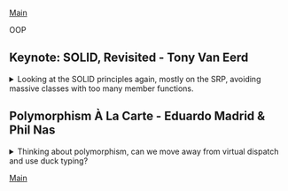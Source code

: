 <!--
ignore these words in spell check for this file
// cSpell:ignore ostringstream affordance O’Dwyer Stringize Eerd binarize iset Hyurum
 -->

[Main](README.md)

OOP

## Keynote: SOLID, Revisited - Tony Van Eerd

<details>
<summary>
Looking at the SOLID principles again, mostly on the SRP, avoiding massive classes with too many member functions.
</summary>

[SOLID, Revisited](https://youtu.be/glYq-dvgby4)

history of the "solid" acronym, started in the 2000's. divide between Object oriented programming and "Value oriented programming".

### Single Responsability

it's easy to tell that we got it wrong, but not as easy to know when we got it correctly. the mega class with member variables that are grouped, but still can't be separated because they still effect each other and use eachother, big classes make it easy to cross between 'sections' and break the separation. this is called **complecting** (from which the word 'complex' derives from)

> - "A component should have only one reason to change"
> - KYSS - keep your stuff separate.

holding data vs using data. having an entity class that keeps everything together, array of structs vs structs of arrays. it's probably better to pass data in the function call then to grab it inside the function somehow.

be suspicious of functions with no parameters and no return type. they are probably hiding a huge mess inside.

#### Classes

the example used is the image struct:

starting with this:

```cpp
struct Image
{
  unsigned char * pixels;
  Format format; // RGB, RGBA, etc..
  int width;
  int height;

  Image();
  Image(int width, int height, Format format);
  ~Image();
  Image(string filename);
  void save(string filename) const;
  //... copy operations, move operations

  void invert();
  void monchrome();
  void binarize(int threshold);
};
```

> "classes are made of velcro"

we add features onto classes, this isn't the best approach, we shouldn't have so many member function, it might be better to have free functions that manipulate, store/load (serialize).

> "Any image class with load/save is bad and should feel bad" \
> \-Tony Van Eerd

so, after extracting away the save/load methods and maniplators

```cpp
struct Image
{
  unsigned char * pixels;
  Format format; // RGB, RGBA, etc..
  int width;
  int height;

  Image();
  Image(int width, int height, Format format);
  ~Image();
  //... copy operations, move operations
};
  Image loadImage(string filename);
  void saveImage(Image const & img,string filename);
  //...

  void invertImage(Image & img,);
  void monchromeImage(Image & img,);
  void binarizeImage(Image & img,int threshold);
```

a class should hold what it needs, it should hold it's invariants, invariants are the responsabilities of the class. the class should only take care of those, it should not provide 'specific' behavior for some cause.

after the changes, the Image struct has three responsibilities

- pixels allocating/deallocating.
- pixels match the width and the height.
- pixels match the format.

the next step is to remove the resposability of deallocating data by using a smart pointer. this also takes care of the copy operations, move operations which we no longer need to specify. a class should strive to have the 'rule of zero'.

```cpp
struct Image
{
  std::unique_ptr<unsigned char> pixels;
  Format format; // RGB, RGBA, etc..
  int width;
  int height;

  Image();
  Image(int width, int height, Format format);
};
```

the next step is to redefine our responsibilities into "correctly allocate Pixels and Maintain that invariant".

we still have the large number of mutating functions that we use to manipulate the image, so we can't make everything private, so we must provide the minimal functionalities for that.

> "min functions to write the rest"

```cpp
class Image
{
  std::unique_ptr<unsigned char> pixels;
  Format format; // RGB, RGBA, etc..
  int width;
  int height;
  public:
  Image();
  Image(int width, int height, Format format);
  Pixel getPixel(int x, int y); //but what about the format?
  void setPixel(int x, int y, Pixel p);
};
```

this won't work because of the format, we can use a proxy class for pixel that know how to convert to each format, which will be very slow (same operation for every pixel). We can get around that with some templating.

```cpp
class Image
{
  std::unique_ptr<unsigned char> pixels;
  Format format; // RGB, RGBA, etc..
  int width;
  int height;
  public:
  Image();
  Image(int width, int height, Format format);
  Format getFormat() const;
  template<Format> Pixel<Format> * begin();
  template<Format> Pixel<Format> * end();
};
```

[How Non-Member Functions Improve Encapsulation, Scott Meyers (2000)](https://www.aristeia.com/Papers/CUJ_Feb_2000.pdf).

small set of functions, extrenal functions that use them

> $Types + Functions = Programming$

the important things about the class are the Name and the border. if you got the name right, the border (what belongs in the class and what doesn't) will be easy to define.

#### Functions

it's not just classes that should follow the SRP, functions should do so as well. if a function has more than one step, it's probably more than one responsability.

this is the example function (unnamed in the lecture)

```cpp
int someFunction()
{
  //...
  // step 1, turn 2D camera pts into 3D points
  std::vector<Point3D> cam3d[2];
  std::vector<Point2D> proj2d[2];

  auto &camData = getCamData();
  auto &projData = getProjData();

  for (int ptIdx = 0; ptIdx < camData.size(); ptIdx++)
  {
    auto camPoint = camData[ptIdx];
    Point3D p1;
    Point3D p2;
    m_camera->mapPointTo3D(campoint,p1,p2,calibrationType);
    auto iset = sg->intersect(p1,p2);
    for (auto & intersection : iset)
    {
      //...
    }
  }

  //...
  // step 2, solve via mapper
  //...
  // step 3,...
  //...
  // validate fit
}
```

we can start by turning step 1 into it's own function. and actually, make everythin into it's own function. now the function still does the same 4 step, but it's only responsible for calling them, each sub function is responsible for one step. the responsability of the wrapping function is to delegate the calls.

```cpp
int someFunction()
{
  //...
  // step 1, turn 2D camera pts into 3D points
  std::vector<Point3D> cam3d[2];
  std::vector<Point2D> proj2d[2];

  projectTo3D(cam3d,proj2d,getCamData(),getProjData());

  //...
  // step 2, solve via mapper
  Step2Function(cam3d,mapper);
  // step 3,...
  Step3Function();
  // validate fit
  ValidatingFunction(res);
}
```

another thing to search for are functions with the word 'And', using this regex `"[a-z]And[A-Z].*\("`,sometimes we find some basic types are missing (x,y is Point, width and height is Resultion, min and max is Bounds), and sometimes we find bundled function that are more efficient to call together (even if it's not required), sometimes we bundeles stuff together to avoid creating temporary objects. we might be able to divide those into functions that chain into one another.

"efficiency" version

```
for (item : container)
{
  get();
  or_maybe();
  calculate();
  res =something();

  hand();
  answer();
  to();
  something_else(res);
}
```

"KYSS" version (keep your stuff separate)

```
bunch = getAll();
setAll(bunch)
```

separated but still efficient

```
for (item: container)
{
  res = produce();
  consume(res);
}
```

which is basically _std::transform_.

> "Write the functions you wish to see in the world"

imagine the code the way you wish it was possible, and then create what's missing. "write more function".

another kind of "And" functions are convienet, "Do A and then Do B". which are sometimes forcing us to go through all the steps of A when we just wanted B, or vice versa.

we should also keep an eye for "Or" functions.\
some functions that take in flags simply use the flag to call additional behavior, this defintally could be done outside the function call.\
other functions are just an if-else block, which means that there are two separate function hidding. same for giant switch cases. we should extract away the inner function, the top level decides what to do, the low level controls 'how'.

### Open-Closed

> "A software artifact should be open for extension, but closed for modification"\
> \- Bertand Meyer

managing change, a base class shouldn't need to change because you want to add a derived class. sometimes we need to change the base class to give it the option to call the new features of the derived class, which means changing all the subclasses, this could be done by giving default behavior or by using reflection somehow.

> "An API is defined by the code that calls it, not by the code that implements it"

the **SOLID** is about managing change, not for the code when you first write it, it's for the code that you add and modify.

we should differentiate between intrinsic and extrinsic properties of our classes. rectangles have width and height, not x and y. Circles have radius, but not a x,y center location. the intrinsic property of a shape is the relation between it's edges (and the angles), not the locations on some plane. those are extrinsic properties. they don't belong inside the class.

what does OOP mean?\
Different ideas for different people, is it about hierarchy and inheritance? is it about encapsulation? is it about identity and how the object is passed and returned from method?

### liskov Substitution

> Subtype Requirement:\
> "Let $\phi(x)$ be a property provable about object x of type T, then $\phi(y)$ should be true for objects y of type S where S is a subtype of T"
>
> defining a "is-a" relation.\

the subtype should behave the same as the derived class, and can substitute for one.

however...

> Hyurum's law:\
> "With a sufficient number of users of an API, it does not matter what you promise in the contract:
> all observable behaviors of you system will be depended on by somebody"

```cpp
//not sure about the syntax
template <typename S>
concept Sequence = requires (S s)
{
  {s.begin()} -> Iterable;
  {s.end()} -> Iterable;
};
```

concepts and contracts.

the liskov substation principle can be a litmus test to determine whether a conversion should be implicit (there is an 'is-a' relation) or explicit (no, just some common traits).

### Interface Segregation

> - "No client should be forced to depend on methods it doesn't use"
> - "Don't give them what they don't need"
> - "Don't make complecting easy"

interfaces should be small, minimal, just what it needs, not exposing everything. and if we can just pass small concrete types, even better.

> "Code top-down on the way down, and bottom-up on the way back up"

when we write, we first pass in what we have, and then when we're done, we can see what we used and redefine our code to only pass those parts.

### Dependency Inversion

> "The most flexible systems are those in which source code dependencies refer only to abstractions, not to concretions"

how does this work with the earlier example of using 'small concrete types'?

it's okay to depend on vocabulary types,the important part is that we don't depend on stuff that can be changed or added.

</details>

## Polymorphism À La Carte - Eduardo Madrid & Phil Nas

<details>
<summary>
Thinking about polymorphism, can we move away from virtual dispatch and use duck typing?
</summary>

[Polymorphism À La Carte](https://youtu.be/tn8vlo14FT0), [slides](https://levelofindirection.com/refs/polymorphism.html)

> [À La Carte](https://www.merriam-webster.com/dictionary/%C3%A0%20la%20carte) - "according to a menu or list that prices items separately"

continuation of the 'OO considered harmful' and 'not leaving performance on the jump table' from cpp-con 2020 and 'type erasing the pains of runtime polymorphism" from c++ London

different ways of doing OO, virtual inheritance- method dispatch (C++) vs message passing (smalltalk, objective C). virtual dispatch at dynamic runtime is just another passage from the virtual table (vtable)of the calling object.

message passing is passing a message to an object, the object uses the selector + args to call the correct method, but there are some added benefits:

some demonstaration of objective c, apparently catch can also test objective c code, it has null-object pattern baked in, if we call anything on null, we get the null value, zero or nill. we can have 'fully typed' decleration and dynamically typed ("id") classes. we can then do runtime reflections and graft methods onto the class so we can get 'duck typing'. we decide that we want our class to fail either at compile time (the class doesn't contain the method) or at runtime (doesn't contian the method and nobody added this method to it).

> Runtime polymorphism
>
> - "We want _substitution_ as in Liskov's Substition Principle, this implies _subtyping_. Subtyping is not the same thing as _subclassing_
> - something that "quacks", if a dog can learn to quack, great. we don't care about all the formal relations.

using referential semantics cause performance costs and all sorts of other pain points.

> Beyond Inheritance + Virtual
>
> - Sean Parent's [Inheritance is the Base Class of Evil](https://youtu.be/bIhUE5uUFOA) lecture from 2013.
> - Referential semantics
>   - Indirections
>   - Allocation
>   - Incentive to share state
>   - Non-local reasoning
> - Intrusiveness
> - also: the subclassing relation is too strong:
>   - Supports only monophyletic relations, but para- and polyphyletic relation do exist as well
> - There are many ways to do message passing

monophyletic, paraphyletic, polyphyletic relations - terms from taxonomy

type erasure _Affordance_

[The Space of Design Choices for std::function](https://quuxplusone.github.io/blog/2019/03/27/design-space-for-std-function/) by Arthur O’Dwyer. runtime polymorphism using std::function and callable objects, picking and choosing how we want stuff to be designed, storage, ownership, const and non-const version.

_zoo::AnyContainer_ allows tools for affordance.

### Duck Typing

python has duck typing.

- if it waddles like a duck, swims like a duck and quacks like a duck, we shouldn't care that it isn't really a duck, we can use it as if it was simply a duck.
- and example of "Stringize" generic duck typing function, leaverage `operator<<` and `to_string`, having a bridge for the runtime for overload resolution and template specialization, doesn't require changing types.
- an ad-hoc approach.
- a _zoo::AnyContainer_ with some affordance can serve as a basis for another continaers with more affordance.
  - Typical example: A container that is move-only (does not require copyability) is extended with the affordance of copyability.
  - This extensibility applies to containers that themselves are extended for _zoo::AnyContainer_, such as _zoo::Function_

support composability.

```cpp
using NormalPolicy =
    zoo::Policy<
    void *[2], //size of two pointers
    zoo::Destroy, zoo::Move, zoo::RTTI>; //normal destructibility, move operations, RTTI behavior
using TypeErasureProvider = zoo::AnyContainer<NormalPolicy>;
using OrderConsumer = zoo::Function<TypeErasureProvider, CallSignature>; //template adapter

//adding copying capabilities.
using CopyableOC = zoo::AnyContainer<
        zoo::DerivedVTablePolicy<OrderConsumer, zoo::Copy>>;
```

[example](https://godbolt.org/z/xKsq3f) in compiler explorer

Faking and mocking using duck-typing in objective c. We simply declare a class with the required operations, we don't need the whole chain of interfaces or inheritances,exchaning and injection methods from singletons ("method swizzling").

### Message Passign in Rust and Swift

all sorts of important people in those langauges teams,

Protocol oriented programming in swift. abstractions, models, etc... (swift example of protocols, extensions) \
Also a Rust example with traits.

</details>

[Main](README.md)
